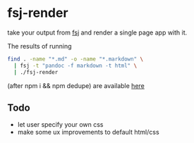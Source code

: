 # fsj-render

take your output from [fsj](https://www.npmjs.org/package/fsj) and render a single
page app with it.

The results of running    

```sh
find . -name "*.md" -o -name "*.markdown" \
  | fsj -t "pandoc -f markdown -t html" \
  | ./fsj-render
```

(after npm i && npm dedupe) are available [here](awinterman.github.io/fsj-render/)

## Todo
- let user specify your own css
- make some ux improvements to default html/css


